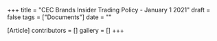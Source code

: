 +++
title = "CEC Brands Insider Trading Policy - January 1 2021"
draft = false
tags = ["Documents"]
date = ""

[Article]
contributors = []
gallery = []
+++